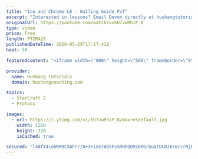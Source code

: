 ```yaml
---
title: "Ice and Chrome LE - Walling Guide PvT"
excerpt: "Interested in lessons? Email Devon directly at hushangtutorials@outlook.com ------------------------------------------------------------------------------------------------------- Want to support HuShang Tutorials directly? Patreon is a website where you can contribute a monthly donation that will help"
originalUrl: https://youtube.com/watch?v=hU7vwRhiP_8
type: video
price: Free
length: PT2M42S
publishedDateTime: 2020-05-29T17:17:41Z
heat: 50

featuredContent: "<iframe width=\"800\" height=\"500\" frameborder=\"0\" src=\"https://www.youtube.com/embed/hU7vwRhiP_8\" allow=\"accelerometer; autoplay; encrypted-media; gyroscope; picture-in-picture\" allowfullscreen></iframe>"

provider:
  name: HuShang Tutorials
  domain: hushangcoaching.com

topics:
  - StarCraft 2
  - Protoss

images:
  - url: https://i.ytimg.com/vi/hU7vwRhiP_8/maxresdefault.jpg
    width: 1280
    height: 720
    isCached: true

secured: "l40fY41oURM9C5AFr//D+3+ineJA65FsSRHEQO9z6KGrGuqtDLRJ6rm/rrNjBaYfJf+NV/DtE2tMOWaMkNirdA5OO7uQlVMjnD7bpSTKpEA8eEtVTk4Xq/EPFe3LhzFKRE4hT2p6P74/1OafTqB9Ujx1jUgTwIqaaf/YGwTzF5IcXhtAcWRIuUrPsqyD4fRjnRGcGLNYDhoz/1X7box/xgMAmMImDCg7a+TYDr3Kijd4d4pUtiOsDYBX0b6EMJSl44NVuJjl5L3A8fb84tHN8kUiH3LcMObfp+ExvV7e6+8yn2Fgrjn8drvZGiWA4sfQwhfktS6Yj3faNxOXPYDO1gMNu0GW3zXTVREW5+gmTT+pjHu7IhnaxKaLeuznbyHWFLKAVnOA1pQZx5aWQ/7KsEKsn9TGrfq06U5X/l24veo=;hMG4GGVtK8ZWa+Lh/vQHEA=="
---
```


